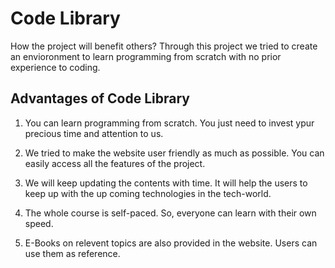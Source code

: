 # Code Library

How the project will benefit others?
Through this project we tried to create an envioronment to learn programming from scratch with no prior experience to coding.

## Advantages of Code Library

1. You can learn programming from scratch. You just need to invest ypur precious time and attention to us.

2. We tried to make the website user friendly as much as possible. You can easily access all the features of the project.

3. We will keep updating the contents with time. It will help the users to keep up with the up coming technologies in the tech-world.

4. The whole course is self-paced. So, everyone can learn with their own speed.

5. E-Books on relevent topics are also provided in the website. Users can use them as reference.

